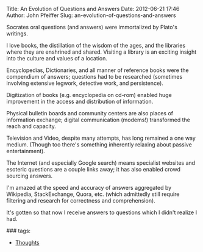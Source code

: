 Title: An Evolution of Questions and Answers
Date: 2012-06-21 17:46
Author: John Pfeiffer
Slug: an-evolution-of-questions-and-answers

<div class="field field-name-body field-type-text-with-summary field-label-hidden">
<div class="field-items">
<div class="field-item even">
Socrates oral questions (and answers) were immortalized by Plato's
writings.

</p>

I love books, the distillation of the wisdom of the ages, and the
libraries where they are enshrined and shared. Visiting a library is an
exciting insight into the culture and values of a location.

</p>

Encyclopedias, Dictionaries, and all manner of reference books were the
compendium of answers; questions had to be researched (sometimes
involving extensive legwork, detective work, and persistence).

</p>

Digitization of books (e.g. encyclopedia on cd-rom) enabled huge
improvement in the access and distribution of information.

</p>

Physical bulletin boards and community centers are also places of
information exchange; digital communication (modems!) transformed the
reach and capacity.

</p>

Television and Video, despite many attempts, has long remained a one way
medium. (Though too there's something inherently relaxing about passive
entertainment).

</p>

The Internet (and especially Google search) means specialist websites
and esoteric questions are a couple links away; it has also enabled
crowd sourcing answers.

</p>

I'm amazed at the speed and accuracy of answers aggregated by Wikipedia,
StackExchange, Quora, etc. (which admittedly still require filtering and
research for correctness and comprehension).

</p>

It's gotten so that now I receive answers to questions which I didn't
realize I had.

</p>
<p>
</div>
</div>
</div>
<div class="field field-name-taxonomy-vocabulary-1 field-type-taxonomy-term-reference field-label-above clearfix">
### tags:

-   [Thoughts][]

</div>
</p>

  [Thoughts]: http://john-pfeiffer.com/category/thoughts
